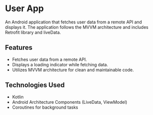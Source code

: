 # User App

An Android application that fetches user data from a remote API and displays it. The application follows the MVVM architecture and includes Retrofit library and liveData.

## Features

- Fetches user data from a remote API.
- Displays a loading indicator while fetching data.
- Utilizes MVVM architecture for clean and maintainable code.

## Technologies Used

- Kotlin
- Android Architecture Components (LiveData, ViewModel)
- Coroutines for background tasks
